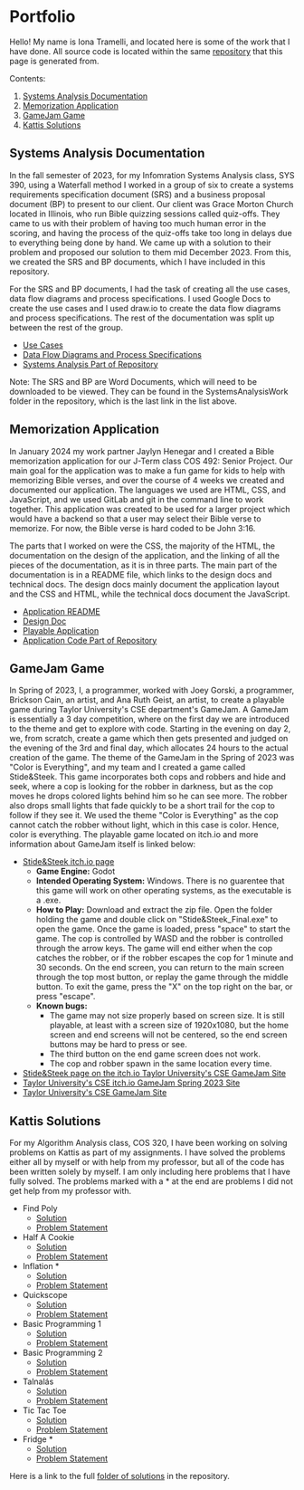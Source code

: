 # Portfolio

Hello! My name is Iona Tramelli, and located here is some of the work that I have done. All source code is located within the same [repository](https://github.com/itramell/itramell.github.io) that this page is generated from.

Contents:
1. [Systems Analysis Documentation](#systems-analysis-documentation)
2. [Memorization Application](#memorization-application)
3. [GameJam Game](#gamejam-game)
4. [Kattis Solutions](#kattis-solutions)

## Systems Analysis Documentation

In the fall semester of 2023, for my Infomration Systems Analysis class, SYS 390, using a Waterfall method I worked in a group of six to create a systems requirements specification document (SRS) and a business proposal document (BP) to present to our client. Our client was Grace Morton Church located in Illinois, who run Bible quizzing sessions called quiz-offs. They came to us with their problem of having too much human error in the scoring, and having the process of the quiz-offs take too long in delays due to everything being done by hand. We came up with a solution to their problem and proposed our solution to them mid December 2023. From this, we created the SRS and BP documents, which I have included in this repository. 

For the SRS and BP documents, I had the task of creating all the use cases, data flow diagrams and process specifications. I used Google Docs to create the use cases and I used draw.io to create the data flow diagrams and process specifications. The rest of the documentation was split up between the rest of the group.

- [Use Cases](https://github.com/itramell/itramell.github.io/blob/e276f5a8eb8bb5699380099a7185c1bf251b0963/SystemsAnalysisWork/Use%20Cases.pdf)
- [Data Flow Diagrams and Process Specifications](https://github.com/itramell/itramell.github.io/blob/e276f5a8eb8bb5699380099a7185c1bf251b0963/SystemsAnalysisWork/DataFlowDiagrams.pdf)
- [Systems Analysis Part of Repository](https://github.com/itramell/itramell.github.io/tree/fc6586a61b12ee702e366b353dea26454cbf0bfb/SystemsAnalysisWork)

Note: The SRS and BP are Word Documents, which will need to be downloaded to be viewed. They can be found in the SystemsAnalysisWork folder in the repository, which is the last link in the list above.

## Memorization Application

In January 2024 my work partner Jaylyn Henegar and I created a Bible memorization application for our J-Term class COS 492: Senior Project. Our main goal for the application was to make a fun game for kids to help with memorizing Bible verses, and over the course of 4 weeks we created and documented our application. The languages we used are HTML, CSS, and JavaScript, and we used GitLab and git in the command line to work together. This application was created to be used for a larger project which would have a backend so that a user may select their Bible verse to memorize. For now, the Bible verse is hard coded to be John 3:16.

The parts that I worked on were the CSS, the majority of the HTML, the documentation on the design of the application, and the linking of all the pieces of the documentation, as it is in three parts. The main part of the documentation is in a README file, which links to the design docs and technical docs. The design docs mainly document the application layout and the CSS and HTML, while the technical docs document the JavaScript. 

- [Application README](https://github.com/itramell/itramell.github.io/blob/e276f5a8eb8bb5699380099a7185c1bf251b0963/BibleMemorizationApp/README.md)
- [Design Doc](https://github.com/itramell/itramell.github.io/blob/e276f5a8eb8bb5699380099a7185c1bf251b0963/BibleMemorizationApp/TechnicalDocuments/DesignDoc.md)
- [Playable Application](https://itramell.github.io/BibleMemorizationApp/HTML/Homepage.html)
- [Application Code Part of Repository](https://github.com/itramell/itramell.github.io/tree/1430b00d24656fb159bf1a5d3f6beabd73f4ca03/BibleMemorizationApp)

## GameJam Game

In Spring of 2023, I, a programmer, worked with Joey Gorski, a programmer, Brickson Cain, an artist, and Ana Ruth Geist, an artist, to create a playable game during Taylor University's CSE department's GameJam. A GameJam is essentially a 3 day competition, where on the first day we are introduced to the theme and get to explore with code. Starting in the evening on day 2, we, from scratch, create a game which then gets presented and judged on the evening of the 3rd and final day, which allocates 24 hours to the actual creation of the game. The theme of the GameJam in the Spring of 2023 was "Color is Everything", and my team and I created a game called Stide&Steek. This game incorporates both cops and robbers and hide and seek, where a cop is looking for the robber in darkness, but as the cop moves he drops colored lights behind him so he can see more. The robber also drops small lights that fade quickly to be a short trail for the cop to follow if they see it. We used the theme "Color is Everything" as the cop cannot catch the robber without light, which in this case is color. Hence, color is everything. The playable game located on itch.io and more information about GameJam itself is linked below:

- [Stide&Steek itch.io page](https://cuppuhjoe.itch.io/stidesteek)
  - **Game Engine:** Godot
  - **Intended Operating System:** Windows. There is no guarentee that this game will work on other operating systems, as the executable is a .exe.
  - **How to Play:** Download and extract the zip file. Open the folder holding the game and double click on "Stide&Steek_Final.exe" to open the game. Once the game is loaded, press "space" to start the game. The cop is controlled by WASD and the robber is controlled through the arrow keys. The game will end either when the cop catches the robber, or if the robber escapes the cop for 1 minute and 30 seconds. On the end screen, you can return to the main screen through the top most button, or replay the game through the middle button. To exit the game, press the "X" on the top right on the bar, or press "escape".
  - **Known bugs:**
    - The game may not size properly based on screen size. It is still playable, at least with a screen size of 1920x1080, but the home screen and end screens will not be centered, so the end screen buttons may be hard to press or see.
    - The third button on the end game screen does not work.
    - The cop and robber spawn in the same location every time.
- [Stide&Steek page on the itch.io Taylor University's CSE GameJam Site](https://itch.io/jam/tu-cse-gamejam-s2023/rate/2042720)
- [Taylor University's CSE itch.io GameJam Spring 2023 Site](https://itch.io/jam/tu-cse-gamejam-s2023)
- [Taylor University's CSE GameJam Site](https://gamejam.cse.taylor.edu/)

## Kattis Solutions

For my Algorithm Analysis class, COS 320, I have been working on solving problems on Kattis as part of my assignments. I have solved the problems either all by myself or with help from my professor, but all of the code has been written solely by myself. I am only including here problems that I have fully solved. The problems marked with a * at the end are problems I did not get help from my professor with. 

- Find Poly
  - [Solution](https://github.com/itramell/itramell.github.io/blob/e276f5a8eb8bb5699380099a7185c1bf251b0963/KattisCodeSolutions/findpoly/findpoly.py)
  - [Problem Statement](https://open.kattis.com/problems/findpoly)
- Half A Cookie
  - [Solution](https://github.com/itramell/itramell.github.io/blob/fc6586a61b12ee702e366b353dea26454cbf0bfb/KattisCodeSolutions/halfACookie/halfACookie.py)
  - [Problem Statement](https://open.kattis.com/problems/halfacookie)
- Inflation *
  - [Solution](https://github.com/itramell/itramell.github.io/blob/fc6586a61b12ee702e366b353dea26454cbf0bfb/KattisCodeSolutions/inflation/inflation.py)
  - [Problem Statement](https://open.kattis.com/problems/inflation2)
- Quickscope
  - [Solution](https://github.com/itramell/itramell.github.io/blob/a04e562adb0cb7057862f75fbd874aecd723a84b/KattisCodeSolutions/quickscope/quickscope.py)
  - [Problem Statement](https://open.kattis.com/problems/quickscope)
- Basic Programming 1
  - [Solution](https://github.com/itramell/itramell.github.io/blob/a04e562adb0cb7057862f75fbd874aecd723a84b/KattisCodeSolutions/basicProgramming1/basicProgramming1.py)
  - [Problem Statement](https://open.kattis.com/problems/basicprogramming1)
- Basic Programming 2
  - [Solution](https://github.com/itramell/itramell.github.io/blob/a04e562adb0cb7057862f75fbd874aecd723a84b/KattisCodeSolutions/basicProgramming2/basicProgramming2.py)
  - [Problem Statement](https://open.kattis.com/problems/basicprogramming2)
- Talnalás
  - [Solution](https://github.com/itramell/itramell.github.io/blob/a04e562adb0cb7057862f75fbd874aecd723a84b/KattisCodeSolutions/talnalas/talnalas.py)
  - [Problem Statement](https://open.kattis.com/problems/talnalas)
- Tic Tac Toe
  - [Solution](https://github.com/itramell/itramell.github.io/blob/a04e562adb0cb7057862f75fbd874aecd723a84b/KattisCodeSolutions/ticTacToe/ticTacToe.py)
  - [Problem Statement](https://open.kattis.com/problems/tictactoe2)
- Fridge *
  - [Solution](https://github.com/itramell/itramell.github.io/blob/7308c963712de27f63b4d4ee769d933629e080ad/KattisCodeSolutions/fridge/fridge.py)
  - [Problem Statement](https://open.kattis.com/problems/fridge)

Here is a link to the full [folder of solutions](https://github.com/itramell/itramell.github.io/tree/f140f10b985123fec9530bf15638e9820c7c4f56/KattisCodeSolutions) in the repository.

